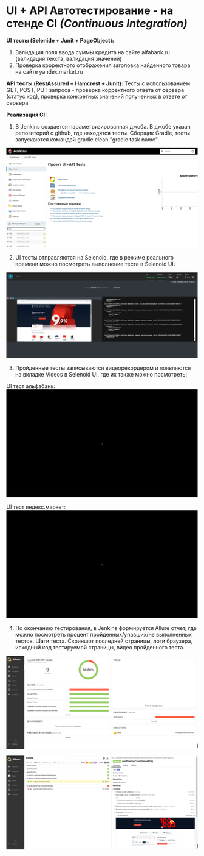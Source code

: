 # UI + API Автотестирование - на стенде CI _(Continuous Integration)_

**UI тесты (Selenide + Junit + PageObject):**
1. Валидация поля ввода суммы кредита на сайте alfabank.ru (валидация текста, валидация значений)
2. Проверка корректного отображения заголовка найденного товара на сайте yandex.market.ru

**API тесты (RestAssured + Hamcrest + Junit):**
Тесты с использованием GET, POST, PUT запроса - проверка корректного ответа от сервера (статус код), проверка конкретных значений полученных в ответе от сервера

**Реализация CI:**
1. В Jenkins создается параметризированная джоба. В джобе указан репозиторий с github, где находятся тесты. Сборщик Gradle, тесты запускаются командой gradle clean "gradle task name"

![JobJenkins](https://github.com/Varuna108/UI_API_TEST-Selenide-Selenoid-/blob/master/src/test/resources/images/jenkins%20job.png)

2. UI тесты отправляются на Selenoid, где в режиме реального времени можно посмотреть выполнение теста в Selenoid UI:
   
![Selenoid_UI_VNC](https://github.com/Varuna108/UI_API_TEST-Selenide-Selenoid-/blob/master/src/test/resources/images/selenoid_ui_vnc.png)

3. Пройденные тесты записываются видеорекордером и появляются на вкладке Videos в Selenoid UI, где их также можно посмотреть:

UI тест альфабанк:
![alfabank_test](https://github.com/Varuna108/UI_API_TEST-Selenide-Selenoid-/blob/master/src/test/resources/images/alfabank_credi_input_validate.gif)

UI тест яндекс.маркет:
![yandexmarket_test](https://github.com/Varuna108/UI_API_TEST-Selenide-Selenoid-/blob/master/src/test/resources/images/yandex_market.gif)

4. По окончанию тестирования, в Jenkins формируется Allure отчет, где можно посмотреть процент пройденных/упавших/не выполненных тестов. Шаги теста. Скриншот последней страницы, логи браузера, исходный код тестируемой страницы, видео пройденного теста.
   
![allure_report](https://github.com/Varuna108/UI_API_TEST-Selenide-Selenoid-/blob/master/src/test/resources/images/allure_report.png)

![allure_suites](https://github.com/Varuna108/UI_API_TEST-Selenide-Selenoid-/blob/master/src/test/resources/images/allure_suites.png)
   

